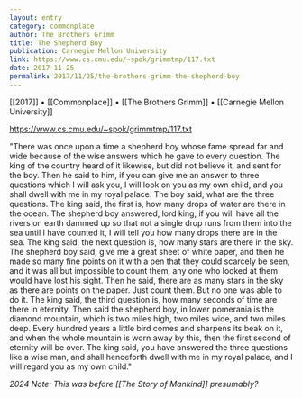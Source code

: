 ```yaml
---
layout: entry
category: commonplace
author: The Brothers Grimm
title: The Shepherd Boy
publication: Carnegie Mellon University
link: https://www.cs.cmu.edu/~spok/grimmtmp/117.txt
date: 2017-11-25
permalink: 2017/11/25/the-brothers-grimm-the-shepherd-boy
---
```


[[2017]] • [[Commonplace]] • [[The Brothers Grimm]] • [[Carnegie Mellon University]] 

https://www.cs.cmu.edu/~spok/grimmtmp/117.txt

"There was once upon a time a shepherd boy whose fame spread far and wide because of the wise answers which he gave to every question. The king of the country heard of it likewise, but did not believe it, and sent for the boy. Then he said to him, if you can give me an answer to three questions which I will ask you, I will look on you as my own child, and you shall dwell with me in my royal palace. The boy said, what are the three questions. The king said, the first is, how many drops of water are there in the ocean. The shepherd boy answered, lord king, if you will have all the rivers on earth dammed up so that not a single drop runs from them into the sea until I have counted it, I will tell you how many drops there are in the sea. The king said, the next question is, how many stars are there in the sky. The shepherd boy said, give me a great sheet of white paper, and then he made so many fine points on it with a pen that they could scarcely be seen, and it was all but impossible to count them, any one who looked at them would have lost his sight. Then he said, there are as many stars in the sky as there are points on the paper. Just count them. But no one was able to do it. The king said, the third question is, how many seconds of time are there in eternity. Then said the shepherd boy, in lower pomerania is the diamond mountain, which is two miles high, two miles wide, and two miles deep. Every hundred years a little bird comes and sharpens its beak on it, and when the whole mountain is worn away by this, then the first second of eternity will be over. The king said, you have answered the three questions like a wise man, and shall henceforth dwell with me in my royal palace, and I will regard you as my own child."


*2024 Note: This was before [[The Story of Mankind]] presumably?*